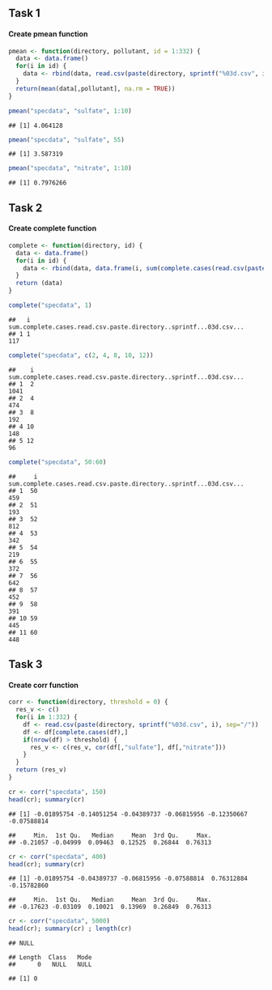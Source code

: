 Task 1
------

#### Create pmean function

``` r
pmean <- function(directory, pollutant, id = 1:332) {
  data <- data.frame()
  for(i in id) {
    data <- rbind(data, read.csv(paste(directory, sprintf("%03d.csv", i), sep="/")))
  }
  return(mean(data[,pollutant], na.rm = TRUE))
}

pmean("specdata", "sulfate", 1:10)
```

    ## [1] 4.064128

``` r
pmean("specdata", "sulfate", 55)
```

    ## [1] 3.587319

``` r
pmean("specdata", "nitrate", 1:10)
```

    ## [1] 0.7976266

Task 2
------

#### Create complete function

``` r
complete <- function(directory, id) {
  data <- data.frame()
  for(i in id) { 
    data <- rbind(data, data.frame(i, sum(complete.cases(read.csv(paste(directory, sprintf("%03d.csv", i), sep="/"))))))
  }
  return (data)
}

complete("specdata", 1)
```

    ##   i sum.complete.cases.read.csv.paste.directory..sprintf...03d.csv...
    ## 1 1                                                               117

``` r
complete("specdata", c(2, 4, 8, 10, 12))
```

    ##    i sum.complete.cases.read.csv.paste.directory..sprintf...03d.csv...
    ## 1  2                                                              1041
    ## 2  4                                                               474
    ## 3  8                                                               192
    ## 4 10                                                               148
    ## 5 12                                                                96

``` r
complete("specdata", 50:60)
```

    ##     i sum.complete.cases.read.csv.paste.directory..sprintf...03d.csv...
    ## 1  50                                                               459
    ## 2  51                                                               193
    ## 3  52                                                               812
    ## 4  53                                                               342
    ## 5  54                                                               219
    ## 6  55                                                               372
    ## 7  56                                                               642
    ## 8  57                                                               452
    ## 9  58                                                               391
    ## 10 59                                                               445
    ## 11 60                                                               448

Task 3
------

#### Create corr function

``` r
corr <- function(directory, threshold = 0) {
  res_v <- c()
  for(i in 1:332) {
    df <- read.csv(paste(directory, sprintf("%03d.csv", i), sep="/"))
    df <- df[complete.cases(df),]
    if(nrow(df) > threshold) {
      res_v <- c(res_v, cor(df[,"sulfate"], df[,"nitrate"]))
    }
  }
  return (res_v)
}

cr <- corr("specdata", 150)
head(cr); summary(cr)
```

    ## [1] -0.01895754 -0.14051254 -0.04389737 -0.06815956 -0.12350667 -0.07588814

    ##     Min.  1st Qu.   Median     Mean  3rd Qu.     Max. 
    ## -0.21057 -0.04999  0.09463  0.12525  0.26844  0.76313

``` r
cr <- corr("specdata", 400)
head(cr); summary(cr)
```

    ## [1] -0.01895754 -0.04389737 -0.06815956 -0.07588814  0.76312884 -0.15782860

    ##     Min.  1st Qu.   Median     Mean  3rd Qu.     Max. 
    ## -0.17623 -0.03109  0.10021  0.13969  0.26849  0.76313

``` r
cr <- corr("specdata", 5000)
head(cr); summary(cr) ; length(cr)
```

    ## NULL

    ## Length  Class   Mode 
    ##      0   NULL   NULL

    ## [1] 0
